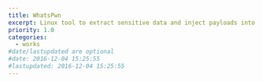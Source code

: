 ```yaml
---
title: WhatsPwn
excerpt: Linux tool to extract sensitive data and inject payloads into any android device.
priority: 1.0
categories:
  - works
#date/lastupdated are optional
#date: 2016-12-04 15:25:55
#lastupdated: 2016-12-04 15:25:55
---
```


